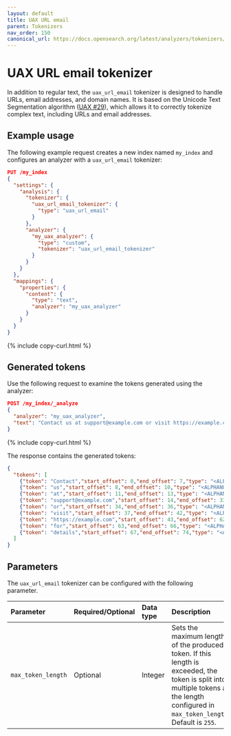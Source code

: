 ```yaml
---
layout: default
title: UAX URL email
parent: Tokenizers
nav_order: 150
canonical_url: https://docs.opensearch.org/latest/analyzers/tokenizers/uax-url-email/
---
```


# UAX URL email tokenizer

In addition to regular text, the `uax_url_email` tokenizer is designed to handle URLs, email addresses, and domain names. It is based on the Unicode Text Segmentation algorithm ([UAX #29](https://www.unicode.org/reports/tr29/)), which allows it to correctly tokenize complex text, including URLs and email addresses.

## Example usage

The following example request creates a new index named `my_index` and configures an analyzer with a `uax_url_email` tokenizer:

```json
PUT /my_index
{
  "settings": {
    "analysis": {
      "tokenizer": {
        "uax_url_email_tokenizer": {
          "type": "uax_url_email"
        }
      },
      "analyzer": {
        "my_uax_analyzer": {
          "type": "custom",
          "tokenizer": "uax_url_email_tokenizer"
        }
      }
    }
  },
  "mappings": {
    "properties": {
      "content": {
        "type": "text",
        "analyzer": "my_uax_analyzer"
      }
    }
  }
}
```
{% include copy-curl.html %}

## Generated tokens

Use the following request to examine the tokens generated using the analyzer:

```json
POST /my_index/_analyze
{
  "analyzer": "my_uax_analyzer",
  "text": "Contact us at support@example.com or visit https://example.com for details."
}
```
{% include copy-curl.html %}

The response contains the generated tokens:

```json
{
  "tokens": [
    {"token": "Contact","start_offset": 0,"end_offset": 7,"type": "<ALPHANUM>","position": 0},
    {"token": "us","start_offset": 8,"end_offset": 10,"type": "<ALPHANUM>","position": 1},
    {"token": "at","start_offset": 11,"end_offset": 13,"type": "<ALPHANUM>","position": 2},
    {"token": "support@example.com","start_offset": 14,"end_offset": 33,"type": "<EMAIL>","position": 3},
    {"token": "or","start_offset": 34,"end_offset": 36,"type": "<ALPHANUM>","position": 4},
    {"token": "visit","start_offset": 37,"end_offset": 42,"type": "<ALPHANUM>","position": 5},
    {"token": "https://example.com","start_offset": 43,"end_offset": 62,"type": "<URL>","position": 6},
    {"token": "for","start_offset": 63,"end_offset": 66,"type": "<ALPHANUM>","position": 7},
    {"token": "details","start_offset": 67,"end_offset": 74,"type": "<ALPHANUM>","position": 8}
  ]
}
```

## Parameters

The `uax_url_email` tokenizer can be configured with the following parameter.

Parameter | Required/Optional | Data type | Description
:--- | :--- | :--- | :--- 
`max_token_length` | Optional | Integer | Sets the maximum length of the produced token. If this length is exceeded, the token is split into multiple tokens at the length configured in `max_token_length`. Default is `255`.

